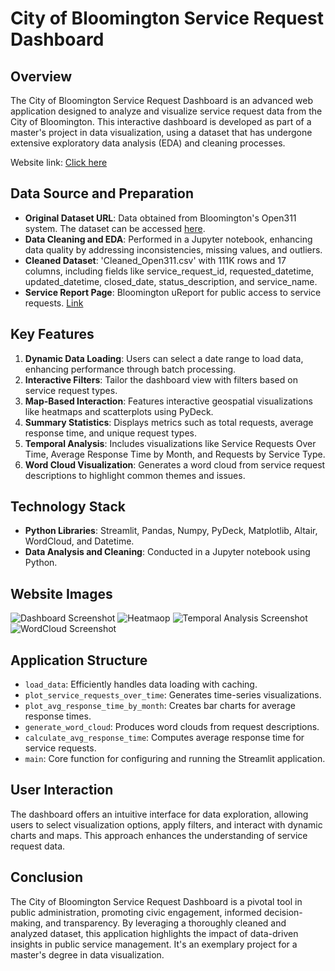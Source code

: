 # City of Bloomington Service Request Dashboard

## Overview

The City of Bloomington Service Request Dashboard is an advanced web application designed to analyze and visualize service request data from the City of Bloomington. This interactive dashboard is developed as part of a master's project in data visualization, using a dataset that has undergone extensive exploratory data analysis (EDA) and cleaning processes.

Website link: [Click here](https://dashboardofbloomington.streamlit.app/)

## Data Source and Preparation

- **Original Dataset URL**: Data obtained from Bloomington's Open311 system. The dataset can be accessed [here](https://bloomington.data.socrata.com/dataset/Open311/aw6y-t4ix).
- **Data Cleaning and EDA**: Performed in a Jupyter notebook, enhancing data quality by addressing inconsistencies, missing values, and outliers.
- **Cleaned Dataset**: 'Cleaned_Open311.csv' with 111K rows and 17 columns, including fields like service_request_id, requested_datetime, updated_datetime, closed_date, status_description, and service_name.
- **Service Report Page**: Bloomington uReport for public access to service requests. [Link](https://bloomington.in.gov/ureport/)

## Key Features

1. **Dynamic Data Loading**: Users can select a date range to load data, enhancing performance through batch processing.
2. **Interactive Filters**: Tailor the dashboard view with filters based on service request types.
3. **Map-Based Interaction**: Features interactive geospatial visualizations like heatmaps and scatterplots using PyDeck.
4. **Summary Statistics**: Displays metrics such as total requests, average response time, and unique request types.
5. **Temporal Analysis**: Includes visualizations like Service Requests Over Time, Average Response Time by Month, and Requests by Service Type.
6. **Word Cloud Visualization**: Generates a word cloud from service request descriptions to highlight common themes and issues.

## Technology Stack

- **Python Libraries**: Streamlit, Pandas, Numpy, PyDeck, Matplotlib, Altair, WordCloud, and Datetime.
- **Data Analysis and Cleaning**: Conducted in a Jupyter notebook using Python.

## Website Images
![Dashboard Screenshot](.images/initalPage.png)
![Heatmaop](.images/heatmap.png)
![Temporal Analysis Screenshot](.images/temporal.png)
![WordCloud Screenshot](.images/wordcloud.png)

## Application Structure

- `load_data`: Efficiently handles data loading with caching.
- `plot_service_requests_over_time`: Generates time-series visualizations.
- `plot_avg_response_time_by_month`: Creates bar charts for average response times.
- `generate_word_cloud`: Produces word clouds from request descriptions.
- `calculate_avg_response_time`: Computes average response time for service requests.
- `main`: Core function for configuring and running the Streamlit application.

## User Interaction

The dashboard offers an intuitive interface for data exploration, allowing users to select visualization options, apply filters, and interact with dynamic charts and maps. This approach enhances the understanding of service request data.

## Conclusion

The City of Bloomington Service Request Dashboard is a pivotal tool in public administration, promoting civic engagement, informed decision-making, and transparency. By leveraging a thoroughly cleaned and analyzed dataset, this application highlights the impact of data-driven insights in public service management. It's an exemplary project for a master's degree in data visualization.
